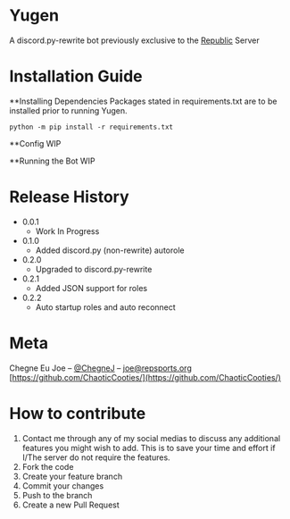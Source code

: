 # Yugen
 A discord.py-rewrite bot previously exclusive to the [Republic](http://short.repsports.org/discord) Server 

# Installation Guide
**Installing Dependencies
Packages stated in requirements.txt are to be installed prior to running Yugen.

```
python -m pip install -r requirements.txt
```

**Config
WIP

**Running the Bot
WIP

# Release History
* 0.0.1
    * Work In Progress
* 0.1.0
    * Added discord.py (non-rewrite) autorole 
* 0.2.0
    * Upgraded to discord.py-rewrite 
* 0.2.1 
    * Added JSON support for roles
* 0.2.2
    * Auto startup roles and auto reconnect

# Meta

Chegne Eu Joe – [@ChegneJ](http://cooties.io) – joe@repsports.org
[https://github.com/ChaoticCooties/](https://github.com/ChaoticCooties/)

# How to contribute
1. Contact me through any of my social medias to discuss any additional features you might wish to add. This is to save your time and effort if I/The server do not require the features.
2. Fork the code
3. Create your feature branch 
4. Commit your changes
5. Push to the branch 
6. Create a new Pull Request

